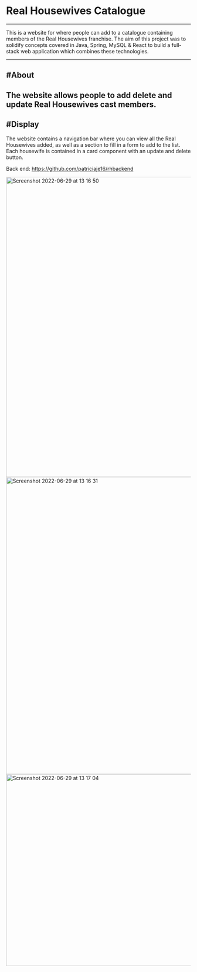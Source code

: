 # Real Housewives Catalogue
-------------
This is a website for where people can add to a catalogue containing members of the Real Housewives franchise. The aim of this project was to solidify concepts covered in Java, Spring, MySQL & React to build a full-stack web application which combines these technologies.

-------------
#About 
-------------
The website allows people to add delete and update Real Housewives cast members. 
-------------
#Display
-------------
The website contains a navigation bar where you can view all the Real Housewives added, as well as a section to fill in a form to add to the list. Each housewife is contained in a card component with an update and delete button. 

Back end: https://github.com/patriciaje16/rhbackend

<img width="818" alt="Screenshot 2022-06-29 at 13 16 50" src="https://user-images.githubusercontent.com/100690509/176434091-077316ff-041d-4d02-8ec2-4529b03fe00e.png">

<img width="810" alt="Screenshot 2022-06-29 at 13 16 31" src="https://user-images.githubusercontent.com/100690509/176434038-df382e3e-68ab-40dd-ad24-675c592426e1.png">

<img width="523" alt="Screenshot 2022-06-29 at 13 17 04" src="https://user-images.githubusercontent.com/100690509/176434127-52ca02a6-89b9-44a5-b6d3-c0bad3911014.png">

